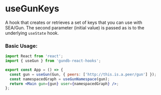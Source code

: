 # useGunKeys

A hook that creates or retrieves a set of keys that you can use with SEA/Gun.
The second parameter (initial value) is passed as is to the underlying `useState` hook.

### Basic Usage:

```jsx harmony
import React from 'react';
import { useGun } from 'gundb-react-hooks';

export const App = () => {
  const gun = useGun(Gun, { peers: ['http://this.is.a.peer/gun'] });
  const namespacedGraph = useGunNamespace(gun);
  return <Main gun={gun} user={namespacedGraph} />;
};
```
